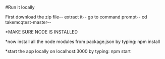 #Run it locally

First download the zip file--
extract it--
go to command prompt--
cd takemcqtest-master--

*MAKE SURE NODE IS INSTALLED

*now install all the node modules from package.json by typing:
npm install

*start the app locally on localhost:3000 by typing:
npm start

